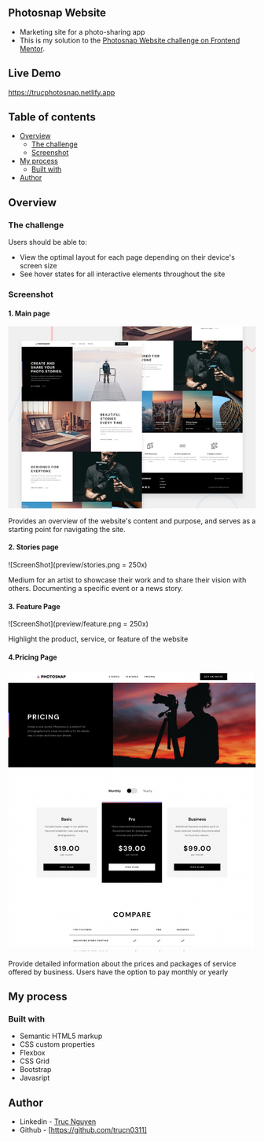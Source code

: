 ## Photosnap Website

- Marketing site for a photo-sharing app
- This is my solution to the [Photosnap Website challenge on Frontend Mentor](https://www.frontendmentor.io/challenges/photosnap-multipage-website-nMDSrNmNW).

## Live Demo
  https://trucphotosnap.netlify.app

## Table of contents

- [Overview](#overview)
  - [The challenge](#the-challenge)
  - [Screenshot](#screenshot)
- [My process](#my-process)
  - [Built with](#built-with)
- [Author](#author)

## Overview

### The challenge

Users should be able to:

- View the optimal layout for each page depending on their device's screen size
- See hover states for all interactive elements throughout the site

### Screenshot

 #### 1. Main page
![ScreenShot](preview/preview.jpg)

Provides an overview of the website's content and purpose, and serves as a starting point for navigating the site.
       
       
       
       
       
       
  #### 2. Stories page
![ScreenShot](preview/stories.png = 250x)

Medium for an artist to showcase their work and to share their vision with others. Documenting a specific event or a news story.
       
       
       
       
       
       
#### 3. Feature Page
![ScreenShot](preview/feature.png = 250x)

Highlight the product, service, or feature of the website






   #### 4.Pricing Page
![ScreenShot](preview/pricing.png)

 Provide detailed information about the prices and packages of service offered by business. Users have the option to pay monthly or yearly




## My process

### Built with

- Semantic HTML5 markup
- CSS custom properties
- Flexbox
- CSS Grid
- Bootstrap
- Javasript

## Author

- Linkedin - [Truc Nguyen](https://www.linkedin.com/in/truc-nguyen-480222230/)
- Github - [https://github.com/trucn0311]
